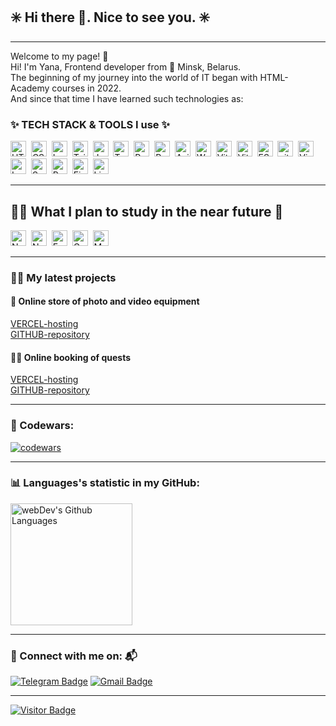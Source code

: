 ## :eight_spoked_asterisk: Hi there 👋. Nice to see you. :eight_spoked_asterisk:
---
Welcome to my page! :rose:<br/>
Hi! I'm Yana, Frontend developer from :round_pushpin: Minsk, Belarus.<br/>
The beginning of my journey into the world of IT began with HTML-Academy courses in 2022.<br/>
And since that time I have learned such technologies as:

### ✨ TECH STACK & TOOLS I use ✨
<img src="https://img.shields.io/badge/HTML5-282C34?logo=html5&logoColor=E34F26" alt="HTML5 logo" title="HTML5" height="25" />&nbsp;
<img src="https://img.shields.io/badge/CSS3-282C34?logo=css3&logoColor=1572B6" alt="CSS3 logo" title="CSS3" height="25" />&nbsp;
<img src="https://img.shields.io/badge/Less-282C34?logo=less&logoColor=1D365D" alt="Less logo" title="Less" height="25" />&nbsp;
<img src="https://img.shields.io/badge/Tailwind%20CSS-282C34?logo=tailwind-css&logoColor=38B2AC" alt="Tailwind CSS logo" title="Tailwind CSS" height="25" />&nbsp;
<img src="https://img.shields.io/badge/JavaScript-282C34?logo=javascript&logoColor=F7DF1E" alt="JavaScript logo" title="JavaScript" height="25" />&nbsp;
<img src="https://img.shields.io/badge/TypeScript-282C34?logo=typescript&logoColor=3178C6" alt="TypeScript logo" title="TypeScript" height="25" />&nbsp;
<img src="https://img.shields.io/badge/React-282C34?logo=react&logoColor=7BFEDE" alt="React logo" title="React" height="25" />&nbsp;
<img src="https://img.shields.io/badge/Redux-282C34?logo=redux&logoColor=764ABC" alt="Redux logo" title="Redux" height="25" />&nbsp;
<img src="https://img.shields.io/badge/Axios-282C34?logo=axios&logoColor=5A29E4" alt="Axios logo" title="Axios" height="25" />&nbsp;
<img src="https://img.shields.io/badge/Webpack-282C34?logo=webpack&logoColor=8DD6F9" alt="Webpack logo" title="Webpack" height="25" />&nbsp;
<img src="https://img.shields.io/badge/Vite-282C34?logo=vite&logoColor=646CFF" alt="Vite logo" title="Vite" height="25" />&nbsp;
<img src="https://img.shields.io/badge/Vitest-282C34?logo=vitest&logoColor=6E9F18" alt="Vitest logo" title="Vitest" height="25" />&nbsp;
<img src="https://img.shields.io/badge/ESLint-282C34?logo=eslint&logoColor=4B32C3" alt="ESLint logo" title="ESLint" height="25" />&nbsp;
<img src="https://img.shields.io/badge/git-282C34?logo=git&logoColor=F05032" alt="git logo" title="Git" height="25" />&nbsp;
<img src="https://img.shields.io/badge/VS%20Code-282C34?logo=visual-studio-code&logoColor=007ACC" alt="Visual Studio Code logo" title="Visual Studio Code" height="25" />&nbsp;
<img src="https://img.shields.io/badge/Leaflet-282C34?logo=leaflet&logoColor=199900" alt="Leaflet logo" title="Leaflet" height="25" />&nbsp;
<img src="https://img.shields.io/badge/Swiper-282C34?logo=swiper&logoColor=6332F6" alt="Swiper logo" title="Swiper" height="25" />&nbsp;
<img src="https://img.shields.io/badge/React%20Hook%20Form-282C34?logo=react-hook-form&logoColor=EC5990" alt="React Hook Form logo" title="React Hook Form" height="25" />&nbsp;
<img src="https://img.shields.io/badge/Figma-282C34?logo=figma&logoColor=F24E1E" alt="Figma logo" title="Figma" height="25" />&nbsp;
<img src="https://img.shields.io/badge/Linux-282C34?logo=linux&logoColor=FCC624" alt="Linux logo" title="Linux" height="25" />&nbsp;


---

## :climbing_woman: What I plan to study in the near future :superhero:
<img src="https://img.shields.io/badge/Node.js-282C34?logo=node.js&logoColor=339933" alt="Node.js logo" title="Node.js" height="25" />&nbsp;
<img src="https://img.shields.io/badge/Next.js-282C34?logo=next.js&logoColor=FFFFFF" alt="Next.js logo" title="Next.js" height="25" />&nbsp;
<img src="https://img.shields.io/badge/Express-282C34?logo=express&logoColor=FFFFFF" alt="Express.js logo" title="Express.js" height="25" />&nbsp;
<img src="https://img.shields.io/badge/GraphQL-282C34?logo=graphql&logoColor=E10098" alt="GraphQL logo" title="GraphQL" height="25" />&nbsp;
<img src="https://img.shields.io/badge/MongoDB-282C34?logo=mongodb&logoColor=47A248" alt="MongoDB logo" title="MongoDB" height="25" />&nbsp;

---

### :technologist: My latest projects

#### :camera_flash: Online store of photo and video equipment
[VERCEL-hosting](https://camera-build-vite-temirgalieva.vercel.app/?page=1) <br />
[GITHUB-repository](https://github.com/YanaTsemirhaliyeva/camera-build-vite)<br />

#### :male_detective: Online booking of quests

[VERCEL-hosting](https://quests-time-ya-timergalieva.vercel.app/) <br />
[GITHUB-repository](https://github.com/YanaTsemirhaliyeva/quests-time) <br />


---

### :game_die: Codewars:

[![codewars](https://www.codewars.com/users/Yana_Ti3/badges/large)](https://www.codewars.com/users/Yana_Ti3/badges/large)


----

### :bar_chart: Languages's statistic in my GitHub:
<img height="195px" alt="webDev's Github Languages" src="https://github-readme-stats-sigma-five.vercel.app/api/top-langs/?username=YanaTsemirhaliyeva&layout=compact&theme=vision-friendly-dark" />


---

### :e-mail: Connect with me on: :mailbox_with_mail:
[![Telegram Badge](https://img.shields.io/badge/-Ya_Ti3-2488C8?style=flat&logo=Telegram&logoColor=white)](https://t.me/Ya_Ti3)
[![Gmail Badge](https://img.shields.io/badge/-Gmail-red?style=flat&logo=Gmail&logoColor=white)](mailto:kolesiko.yana@gmail.com)

---

[![Visitor Badge](https://visitor-badge.laobi.icu/badge?page_id=yanatsemirhaliyeva)](https://visitor-badge.laobi.icu/badge?page_id=yanatsemirhaliyeva)

